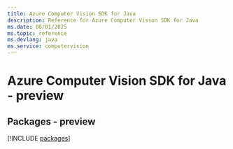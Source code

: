 ```yaml
---
title: Azure Computer Vision SDK for Java
description: Reference for Azure Computer Vision SDK for Java
ms.date: 08/01/2025
ms.topic: reference
ms.devlang: java
ms.service: computervision
---
```

# Azure Computer Vision SDK for Java - preview
## Packages - preview
[!INCLUDE [packages](computer-vision-index.md)]